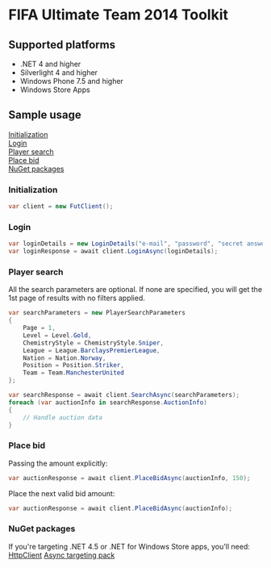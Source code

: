 FIFA Ultimate Team 2014 Toolkit
===============================

## Supported platforms
- .NET 4 and higher
- Silverlight 4 and higher
- Windows Phone 7.5 and higher
- Windows Store Apps

## Sample usage

[Initialization](https://github.com/trydis/FIFA-Ultimate-Team-2014-Toolkit#initialization)  
[Login](https://github.com/trydis/FIFA-Ultimate-Team-2014-Toolkit#login)  
[Player search](https://github.com/trydis/FIFA-Ultimate-Team-2014-Toolkit#player-search)  
[Place bid](https://github.com/trydis/Fifa-Ultimate-Team-2014-Toolkit#place-bid)  
[NuGet packages](https://github.com/trydis/FIFA-Ultimate-Team-2014-Toolkit#nuget-packages)  

### Initialization

```csharp
var client = new FutClient();
```

### Login

```csharp
var loginDetails = new LoginDetails("e-mail", "password", "secret answer", Platform.Ps3 /* or Platform.Xbox360 */);
var loginResponse = await client.LoginAsync(loginDetails);
```

### Player search

All the search parameters are optional. If none are specified, you will get the 1st page of results with no filters applied.

```csharp
var searchParameters = new PlayerSearchParameters
{
    Page = 1,
    Level = Level.Gold,
    ChemistryStyle = ChemistryStyle.Sniper,
    League = League.BarclaysPremierLeague,
    Nation = Nation.Norway,
    Position = Position.Striker,
    Team = Team.ManchesterUnited
};

var searchResponse = await client.SearchAsync(searchParameters);
foreach (var auctionInfo in searchResponse.AuctionInfo)
{
	// Handle auction data
}
```

### Place bid

Passing the amount explicitly:

```csharp
var auctionResponse = await client.PlaceBidAsync(auctionInfo, 150);
```

Place the next valid bid amount:

```csharp
var auctionResponse = await client.PlaceBidAsync(auctionInfo);
```

### NuGet packages

If you're targeting .NET 4.5 or .NET for Windows Store apps, you'll need:
[HttpClient](http://www.nuget.org/packages/Microsoft.Net.Http/)
[Async targeting pack](http://www.nuget.org/packages/Microsoft.Bcl.Async/)
